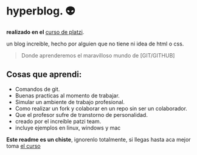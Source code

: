 # hyperblog.   :alien:
**realizado en el** [curso de platzi](https://platzi.com/clases/1557-git-github/). 

un blog increible, hecho por alguien que no tiene ni idea de html o css. 
>Donde aprenderemos el maravilloso mundo de [GIT/GITHUB]

## Cosas que aprendi:
- Comandos de git.
- Buenas practicas al momento de trabajar.
- Simular un ambiente de trabajo profesional.
- Como realizar un fork y colaborar en un repo sin ser un colaborador.
- Que el profesor sufre de transtorno de personalidad.
- creado por el increible patzi team.
- incluye ejemplos en linux, windows y mac

**Este readme es un chiste**, ignorenlo totalmente, si llegas hasta aca mejor toma [el curso](https://platzi.com/clases/1557-git-github/)

